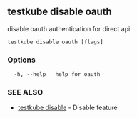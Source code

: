 ## testkube disable oauth

disable oauth authentication for direct api

```
testkube disable oauth [flags]
```

### Options

```
  -h, --help   help for oauth
```

### SEE ALSO

* [testkube disable](testkube_disable.md)	 - Disable feature

